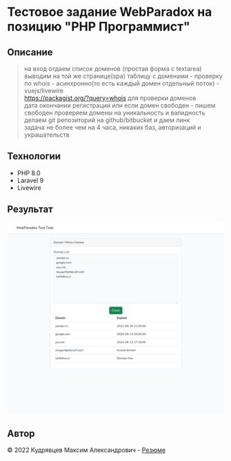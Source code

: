 # Тестовое задание WebParadox на позицию "PHP Программист"
## Описание
> на вход отдаем список доменов (простая форма с textarea)  
выводим на той же странице(spa) таблицу с доменами -  проверку по whois - асинхронно(то есть каждый домен отдельный поток) - vuejs/livewire  
https://packagist.org/?query=whois для проверки доменов  
дата окончании регистрации или если домен свободен - пишем свободен
проверяем домены на уникальность и валидность  
делаем git репозиторий на github/bitbucket и даем линк  
задача не более чем на 4 часа, никаких баз, авторизаций и украшательств

## Технологии
 
- PHP 8.0
- Laravel 9
- Livewire

## Результат
![screenshot](screenshot.png)

## Автор

© 2022 Кудрявцев Максим Александрович - [Резюме](https://disk.yandex.ru/i/MAZp3GW56X4qfA)
